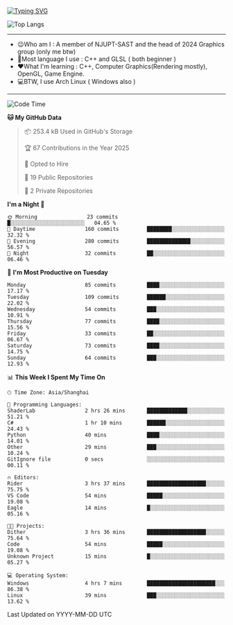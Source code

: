 <a href="https://git.io/typing-svg">
  <img src="https://readme-typing-svg.demolab.com?font=Fira+Code&pause=1000&random=false&width=435&separator=%3D&lines=std%3A%3Aprintln(%22Hello,+world!%22);" alt="Typing SVG" />
</a>

![Top Langs](https://github-readme-stats.vercel.app/api/top-langs/?username=FOTH0626&theme=transparent)

---

- 😉Who am I : A member of NJUPT-SAST and the head of 2024 Graphics group (only me btw)
- 📖Most language I use : C++ and GLSL ( both beginner )
- ❤What I'm learning : C++, Computer Graphics(Rendering mostly), OpenGL, Game Engine.
- 💻BTW, I use Arch Linux ( Windows also )
---
<!--START_SECTION:waka-->
![Code Time](http://img.shields.io/badge/Code%20Time-176%20hrs%2024%20mins-blue)

**🐱 My GitHub Data** 

> 📦 253.4 kB Used in GitHub's Storage 
 > 
> 🏆 67 Contributions in the Year 2025
 > 
> 💼 Opted to Hire
 > 
> 📜 19 Public Repositories 
 > 
> 🔑 2 Private Repositories 
 > 
**I'm a Night 🦉** 

```text
🌞 Morning                23 commits          █░░░░░░░░░░░░░░░░░░░░░░░░   04.65 % 
🌆 Daytime                160 commits         ████████░░░░░░░░░░░░░░░░░   32.32 % 
🌃 Evening                280 commits         ██████████████░░░░░░░░░░░   56.57 % 
🌙 Night                  32 commits          ██░░░░░░░░░░░░░░░░░░░░░░░   06.46 % 
```
📅 **I'm Most Productive on Tuesday** 

```text
Monday                   85 commits          ████░░░░░░░░░░░░░░░░░░░░░   17.17 % 
Tuesday                  109 commits         ██████░░░░░░░░░░░░░░░░░░░   22.02 % 
Wednesday                54 commits          ███░░░░░░░░░░░░░░░░░░░░░░   10.91 % 
Thursday                 77 commits          ████░░░░░░░░░░░░░░░░░░░░░   15.56 % 
Friday                   33 commits          ██░░░░░░░░░░░░░░░░░░░░░░░   06.67 % 
Saturday                 73 commits          ████░░░░░░░░░░░░░░░░░░░░░   14.75 % 
Sunday                   64 commits          ███░░░░░░░░░░░░░░░░░░░░░░   12.93 % 
```


📊 **This Week I Spent My Time On** 

```text
🕑︎ Time Zone: Asia/Shanghai

💬 Programming Languages: 
ShaderLab                2 hrs 26 mins       █████████████░░░░░░░░░░░░   51.21 % 
C#                       1 hr 10 mins        ██████░░░░░░░░░░░░░░░░░░░   24.43 % 
Python                   40 mins             ████░░░░░░░░░░░░░░░░░░░░░   14.01 % 
Other                    29 mins             ███░░░░░░░░░░░░░░░░░░░░░░   10.24 % 
GitIgnore file           0 secs              ░░░░░░░░░░░░░░░░░░░░░░░░░   00.11 % 

🔥 Editors: 
Rider                    3 hrs 37 mins       ███████████████████░░░░░░   75.75 % 
VS Code                  54 mins             █████░░░░░░░░░░░░░░░░░░░░   19.08 % 
Eagle                    14 mins             █░░░░░░░░░░░░░░░░░░░░░░░░   05.16 % 

🐱‍💻 Projects: 
Dither                   3 hrs 36 mins       ███████████████████░░░░░░   75.64 % 
Code                     54 mins             █████░░░░░░░░░░░░░░░░░░░░   19.08 % 
Unknown Project          15 mins             █░░░░░░░░░░░░░░░░░░░░░░░░   05.27 % 

💻 Operating System: 
Windows                  4 hrs 7 mins        ██████████████████████░░░   86.38 % 
Linux                    39 mins             ███░░░░░░░░░░░░░░░░░░░░░░   13.62 % 
```


 Last Updated on YYYY-MM-DD UTC
<!--END_SECTION:waka-->
